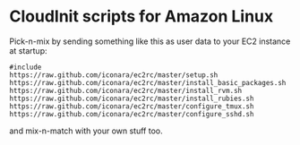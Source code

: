 # CloudInit scripts for Amazon Linux

Pick-n-mix by sending something like this as user data to your EC2 instance at startup:

    #include
    https://raw.github.com/iconara/ec2rc/master/setup.sh
    https://raw.github.com/iconara/ec2rc/master/install_basic_packages.sh
    https://raw.github.com/iconara/ec2rc/master/install_rvm.sh
    https://raw.github.com/iconara/ec2rc/master/install_rubies.sh
    https://raw.github.com/iconara/ec2rc/master/configure_tmux.sh
    https://raw.github.com/iconara/ec2rc/master/configure_sshd.sh

and mix-n-match with your own stuff too.